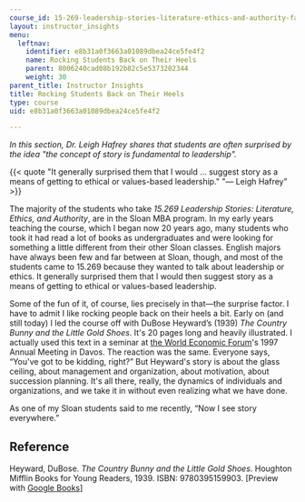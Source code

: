 ```yaml
---
course_id: 15-269-leadership-stories-literature-ethics-and-authority-fall-2015
layout: instructor_insights
menu:
  leftnav:
    identifier: e8b31a0f3663a01089dbea24ce5fe4f2
    name: Rocking Students Back on Their Heels
    parent: 8006240cad08b192b82c5e5373202344
    weight: 30
parent_title: Instructor Insights
title: Rocking Students Back on Their Heels
type: course
uid: e8b31a0f3663a01089dbea24ce5fe4f2

---
```


_In this section, Dr. Leigh Hafrey shares that students are often surprised by the idea "the concept of story is fundamental to leadership"._

{{< quote "It generally surprised them that I would … suggest story as a means of getting to ethical or values-based leadership." "— Leigh Hafrey" >}}

The majority of the students who take _15.269 Leadership Stories: Literature, Ethics, and Authority_, are in the Sloan MBA program. In my early years teaching the course, which I began now 20 years ago, many students who took it had read a lot of books as undergraduates and were looking for something a little different from their other Sloan classes. English majors have always been few and far between at Sloan, though, and most of the students came to 15.269 because they wanted to talk about leadership or ethics. It generally surprised them that I would then suggest story as a means of getting to ethical or values-based leadership.

Some of the fun of it, of course, lies precisely in that—the surprise factor. I have to admit I like rocking people back on their heels a bit. Early on (and still today) I led the course off with DuBose Heyward’s (1939) _The Country Bunny and the Little Gold Shoes_. It's 20 pages long and heavily illustrated. I actually used this text in a seminar at [the World Economic Forum](http://www.weforum.org/events/world-economic-forum-annual-meeting-2016/)'s 1997 Annual Meeting in Davos. The reaction was the same. Everyone says, “You've got to be kidding, right?” But Heyward's story is about the glass ceiling, about management and organization, about motivation, about succession planning. It's all there, really, the dynamics of individuals and organizations, and we take it in without even realizing what we have done.

As one of my Sloan students said to me recently, “Now I see story everywhere.”

Reference
---------

Heyward, DuBose. _The Country Bunny and the Little Gold Shoes_. Houghton Mifflin Books for Young Readers, 1939. ISBN: 9780395159903. \[Preview with [Google Books](http://books.google.com/books?id=aIc5oGa4ClQC&pg=PAfrontcover)\]